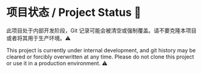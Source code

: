 # 项目状态 / Project Status 🚧

此项目处于内部开发阶段，Git 记录可能会被清空或强制覆盖。请不要克隆本项目或者将其用于生产环境。⚠️

This project is currently under internal development, and git history may be cleared or forcibly overwritten at any time. Please do not clone this project or use it in a production environment. ⚠️